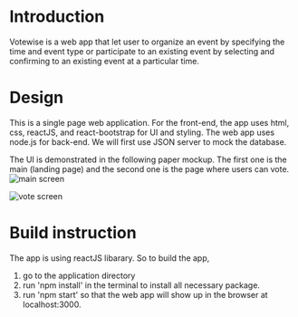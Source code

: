 # Introduction

Votewise is a web app that let user to organize an event by specifying the time and event type or participate to an existing event by selecting and confirming to an existing event at a particular time.

# Design
This is a single page web application. For the front-end, the app uses html, css, reactJS, and react-bootstrap for UI and styling. The web app uses node.js for back-end. We will first use JSON server to mock the database.

The UI is demonstrated in the following paper mockup. The first one is the main (landing page) and the second one is the page where users can vote.
![main screen](https://user-images.githubusercontent.com/31359262/52316543-6f84b980-2981-11e9-942c-f21613d2f65b.jpg)

![vote screen](https://user-images.githubusercontent.com/31359262/52316622-ecb02e80-2981-11e9-8f39-18c21b7fcbce.jpg)




# Build instruction
The app is using reactJS libarary. So to build the app,
1. go to the application directory
2. run 'npm install' in the terminal to install all necessary package.
3. run 'npm start' so that the web app will show up in the browser at localhost:3000.
